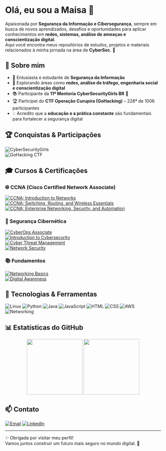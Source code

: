 # Olá, eu sou a Maisa 👋

Apaixonada por **Segurança da Informação e Cibersegurança**, sempre em busca de novos aprendizados, desafios e oportunidades para aplicar conhecimentos em **redes, sistemas, análise de ameaças e conscientização digital**.  
Aqui você encontra meus repositórios de estudos, projetos e materiais relacionados à minha jornada na área de **CyberSec**. 🔐

## 📕 Sobre mim

- 🔐 Entusiasta e estudante de **Segurança da Informação**  
- 🎯 Explorando áreas como **redes, análise de tráfego, engenharia social e conscientização digital**  
- 📚 Participante da **11ª Mentoria CyberSecurityGirls BR** 💜  
- 🏆 Participei do **CTF Operação Curupira (GoHacking)** – 228ª de 1006 participantes  
- 💡 Acredito que a **educação e a prática constante** são fundamentais para fortalecer a segurança digital

## 🏆 Conquistas & Participações

![CyberSecurityGirls](https://img.shields.io/badge/CyberSecurityGirls-11%C2%AA%20Mentoria%202025-purple?logo=hackaday&logoColor=white)  
![GoHacking CTF](https://img.shields.io/badge/GoHacking-CTF%20Opera%C3%A7%C3%A3o%20Curupira%20%7C%20228%C2%AA%20de%201006-red?logo=target&logoColor=white)

## 🎓 Cursos & Certificações

### 🌐 CCNA (Cisco Certified Network Associate)
[![CCNA: Introduction to Networks](https://img.shields.io/badge/CCNA-Introduction%20to%20Networks-blue?logo=cisco&logoColor=white)](https://www.credly.com/badges/dcba2f7e-dfdc-43ed-8415-b7f7dfe62f33/public_url)  
[![CCNA: Switching, Routing, and Wireless Essentials](https://img.shields.io/badge/CCNA-Switching%20Routing%20Wireless%20Essentials-blue?logo=cisco&logoColor=white)](https://www.credly.com/badges/72aac080-07be-46be-800d-2adfe2810703/public_url)  
[![CCNA: Enterprise Networking, Security, and Automation](https://img.shields.io/badge/CCNA-Enterprise%20Networking%2C%20Security%20and%20Automation-blue?logo=cisco&logoColor=white)](https://www.credly.com/badges/7f42e6e8-02a3-40d9-94a3-707f39465c8d/public_url)

### 🔐 Segurança Cibernética
[![CyberOps Associate](https://img.shields.io/badge/CyberOps-Associate-blue?logo=cisco&logoColor=white)](https://www.credly.com/badges/55f0f9d3-8340-48b5-b381-f8049c996a4d/public_url)  
[![Introduction to Cybersecurity](https://img.shields.io/badge/Introduction%20to-Cybersecurity-green?logo=cisco&logoColor=white)](https://www.credly.com/badges/72caf674-82b6-4e38-840b-0fa2dd78e6dc/public_url)  
[![Cyber Threat Management](https://img.shields.io/badge/Cyber%20Threat-Management-green?logo=cisco&logoColor=white)](https://www.credly.com/badges/64d5f4df-51ef-464d-b413-ce84f36f4862/public_url)  
[![Network Security](https://img.shields.io/badge/Network-Security-blue?logo=cisco&logoColor=white)](https://www.credly.com/badges/19149abe-d67c-4c23-be8e-2d5e9d2b251f/public_url)

### 📚 Fundamentos
[![Networking Basics](https://img.shields.io/badge/Networking-Basics-blue?logo=cisco&logoColor=white)](https://www.credly.com/badges/edf787e6-0187-4080-a388-698bee0b8725/public_url)  
[![Digital Awareness](https://img.shields.io/badge/Digital-Awareness-purple?logo=cisco&logoColor=white)](https://www.credly.com/badges/8c12f0a6-3433-4482-96a1-cade43cf439c/public_url)

## 🚀 Tecnologias & Ferramentas

![Linux](https://img.shields.io/badge/Linux-gray?logo=linux&logoColor=white)
![Python](https://img.shields.io/badge/Python-blue?logo=python&logoColor=yellow)
![Java](https://img.shields.io/badge/Java-orange?logo=java&logoColor=white)
![JavaScript](https://img.shields.io/badge/JavaScript-black?logo=javascript&logoColor=yellow)
![HTML](https://img.shields.io/badge/HTML-red?logo=html5&logoColor=white)
![CSS](https://img.shields.io/badge/CSS-blue?logo=css3&logoColor=white)
![AWS](https://img.shields.io/badge/Amazon%20AWS-orange?logo=amazon-aws&logoColor=white)
![Networking](https://img.shields.io/badge/Networking-blueviolet?logo=cisco&logoColor=white)

## 📊 Estatísticas do GitHub

<div align="center">
  <img height="180em" src="https://github-readme-stats.vercel.app/api?username=maisareis&show_icons=true&theme=dracula&include_all_commits=true&count_private=true"/>
  <img height="180em" src="https://github-readme-stats.vercel.app/api/top-langs/?username=maisareis&layout=compact&langs_count=7&theme=dracula"/>
</div>

## 📫 Contato

<div>
  <a href="mailto:seuemail@exemplo.com"><img src="https://img.shields.io/badge/Email-D14836?logo=gmail&logoColor=white" alt="Email"/></a>
  <a href="https://www.linkedin.com/in/maisareisaraujo"><img src="https://img.shields.io/badge/LinkedIn-0077B5?logo=linkedin&logoColor=white" alt="LinkedIn"/></a>
</div>

---

✨ Obrigada por visitar meu perfil!  
Vamos juntos construir um futuro mais seguro no mundo digital. 🚀
